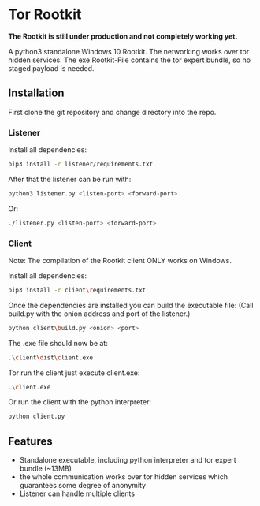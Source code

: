 # Tor Rootkit
**The Rootkit is still under production and not completely working yet.**

A python3 standalone Windows 10 Rootkit. The networking works over tor hidden services.
The exe Rootkit-File contains the tor expert bundle, so no staged payload is needed.

## Installation
First clone the git repository and change directory into the repo.

### Listener
Install all dependencies:
```bash
pip3 install -r listener/requirements.txt
```

After that the listener can be run with:
```bash
python3 listener.py <listen-port> <forward-port>
```
Or:
```bash
./listener.py <listen-port> <forward-port>
```

### Client
Note: The compilation of the Rootkit client ONLY works on Windows.

Install all dependencies:
```bash
pip3 install -r client\requirements.txt
```
Once the dependencies are installed you can build the executable file:
(Call build.py with the onion address and port of the listener.)
```bash
python client\build.py <onion> <port>
```
The .exe file should now be at:
```bash
.\client\dist\client.exe
```
Tor run the client just execute client.exe:
```bash
.\client.exe
```
Or run the client with the python interpreter:
```bash
python client.py
```

## Features
- Standalone executable, including python interpreter and tor expert bundle (~13MB)
- the whole communication works over tor hidden services which guarantees some degree of anonymity
- Listener can handle multiple clients
